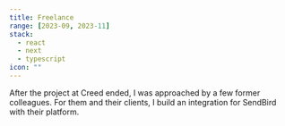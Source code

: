 ```yaml
---
title: Freelance
range: [2023-09, 2023-11]
stack:
  - react
  - next
  - typescript
icon: ""
---
```


After the project at Creed ended, I was approached by a few former colleagues. For them and their clients, I build an integration for SendBird with their platform.
